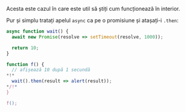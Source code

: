
Acesta este cazul în care este util să știți cum funcționează în interior.

Pur și simplu tratați apelul `async` ca pe o promisiune și atașați-i `.then`:
```js run
async function wait() {
  await new Promise(resolve => setTimeout(resolve, 1000));

  return 10;
}

function f() {
  // afișează 10 după 1 secundă
*!*
  wait().then(result => alert(result));
*/!*
}

f();
```
